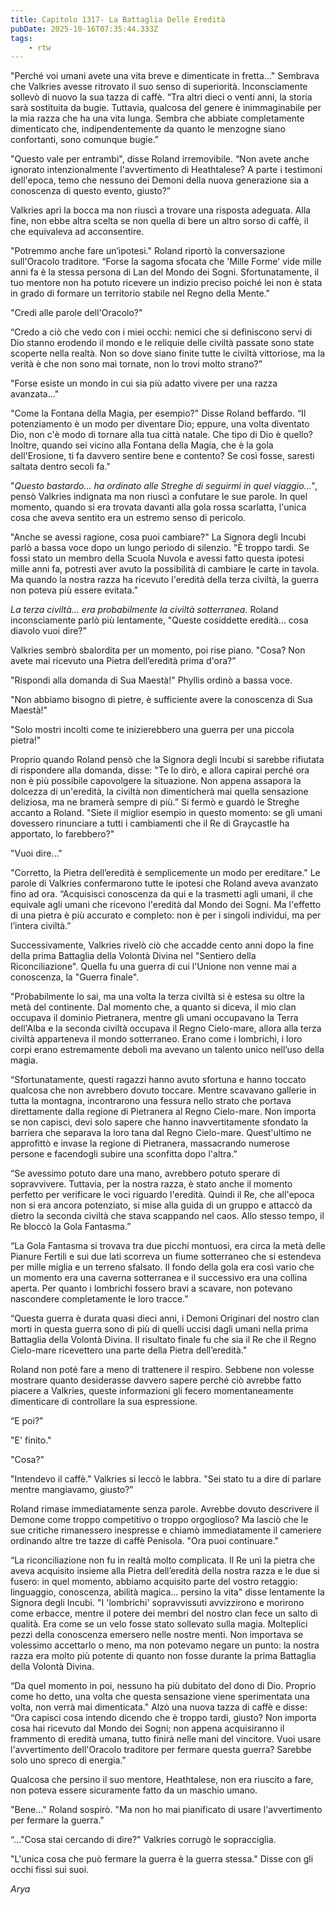 ```yaml
---
title: Capitolo 1317- La Battaglia Delle Eredità
pubDate: 2025-10-16T07:35:44.333Z
tags:
    - rtw
---
```



"Perché voi umani avete una vita breve e dimenticate in fretta..." Sembrava che Valkries avesse ritrovato il suo senso di superiorità. Inconsciamente sollevò di nuovo la sua tazza di caffè. “Tra altri dieci o venti anni, la storia sarà sostituita da bugie. Tuttavia, qualcosa del genere è inimmaginabile per la mia razza che ha una vita lunga. Sembra che abbiate completamente dimenticato che, indipendentemente da quanto le menzogne siano confortanti, sono comunque bugie.”


"Questo vale per entrambi", disse Roland irremovibile. “Non avete anche ignorato intenzionalmente l'avvertimento di Heathtalese? A parte i testimoni dell'epoca, temo che nessuno dei Demoni della nuova generazione sia a conoscenza di questo evento, giusto?”


Valkries aprì la bocca ma non riuscì a trovare una risposta adeguata. Alla fine, non ebbe altra scelta se non quella di bere un altro sorso di caffè, il che equivaleva ad acconsentire.


"Potremmo anche fare un’ipotesi." Roland riportò la conversazione sull'Oracolo traditore. “Forse la sagoma sfocata che 'Mille Forme' vide mille anni fa è la stessa persona di Lan del Mondo dei Sogni. Sfortunatamente, il tuo mentore non ha potuto ricevere un indizio preciso poiché lei non è stata in grado di formare un territorio stabile nel Regno della Mente."


"Credi alle parole dell'Oracolo?"


“Credo a ciò che vedo con i miei occhi: nemici che si definiscono servi di Dio stanno erodendo il mondo e le reliquie delle civiltà passate sono state scoperte nella realtà. Non so dove siano finite tutte le civiltà vittoriose, ma la verità è che non sono mai tornate, non lo trovi molto strano?”


"Forse esiste un mondo in cui sia più adatto vivere per una razza avanzata..."


"Come la Fontana della Magia, per esempio?" Disse Roland beffardo. “Il potenziamento è un modo per diventare Dio; eppure, una volta diventato Dio, non c'è modo di tornare alla tua città natale. Che tipo di Dio è quello? Inoltre, quando sei vicino alla Fontana della Magia, che è la gola dell'Erosione, ti fa davvero sentire bene e contento? Se così fosse, saresti saltata dentro secoli fa."






"<em>Questo bastardo... ha ordinato alle Streghe di seguirmi in quel viaggio..."</em>, pensò Valkries indignata ma non riuscì a confutare le sue parole. In quel momento, quando si era trovata davanti alla gola rossa scarlatta, l'unica cosa che aveva sentito era un estremo senso di pericolo.


"Anche se avessi ragione, cosa puoi cambiare?" La Signora degli Incubi parlò a bassa voce dopo un lungo periodo di silenzio. "È troppo tardi. Se fossi stato un membro della Scuola Nuvola e avessi fatto questa ipotesi mille anni fa, potresti aver avuto la possibilità di cambiare le carte in tavola. Ma quando la nostra razza ha ricevuto l'eredità della terza civiltà, la guerra non poteva più essere evitata.”






<em>La terza civiltà... era probabilmente la civiltà sotterranea. </em>Roland inconsciamente parlò più lentamente, "Queste cosiddette eredità... cosa diavolo vuoi dire?"






Valkries sembrò sbalordita per un momento, poi rise piano. "Cosa? Non avete mai ricevuto una Pietra dell’eredità prima d'ora?”


"Rispondi alla domanda di Sua Maestà!" Phyllis ordinò a bassa voce.


"Non abbiamo bisogno di pietre, è sufficiente avere la conoscenza di Sua Maestà!"


"Solo mostri incolti come te inizierebbero una guerra per una piccola pietra!"


Proprio quando Roland pensò che la Signora degli Incubi si sarebbe rifiutata di rispondere alla domanda, disse: "Te lo dirò, e allora capirai perché ora non è più possibile capovolgere la situazione. Non appena assapora la dolcezza di un'eredità, la civiltà non dimenticherà mai quella sensazione deliziosa, ma ne bramerà sempre di più.” Si fermò e guardò le Streghe accanto a Roland. "Siete il miglior esempio in questo momento: se gli umani dovessero rinunciare a tutti i cambiamenti che il Re di Graycastle ha apportato, lo farebbero?"


"Vuoi dire..."


"Corretto, la Pietra dell’eredità è semplicemente un modo per ereditare." Le parole di Valkries confermarono tutte le ipotesi che Roland aveva avanzato fino ad ora. “Acquisisci conoscenza da qui e la trasmetti agli umani, il che equivale agli umani che ricevono l'eredità dal Mondo dei Sogni. Ma l'effetto di una pietra è più accurato e completo: non è per i singoli individui, ma per l’intera civiltà.”






Successivamente, Valkries rivelò ciò che accadde cento anni dopo la fine della prima Battaglia della Volontà Divina nel "Sentiero della Riconciliazione". Quella fu una guerra di cui l'Unione non venne mai a conoscenza, la "Guerra finale".


"Probabilmente lo sai, ma una volta la terza civiltà si è estesa su oltre la metà del continente. Dal momento che, a quanto si diceva, il mio clan occupava il dominio Pietranera, mentre gli umani occupavano la Terra dell'Alba e la seconda civiltà occupava il Regno Cielo-mare, allora alla terza civiltà apparteneva il mondo sotterraneo. Erano come i lombrichi, i loro corpi erano estremamente deboli ma avevano un talento unico nell’uso della magia.


“Sfortunatamente, questi ragazzi hanno avuto sfortuna e hanno toccato qualcosa che non avrebbero dovuto toccare. Mentre scavavano gallerie in tutta la montagna, incontrarono una fessura nello strato che portava direttamente dalla regione di Pietranera al Regno Cielo-mare. Non importa se non capisci, devi solo sapere che hanno inavvertitamente sfondato la barriera che separava la loro tana dal Regno Cielo-mare. Quest'ultimo ne approfittò e invase la regione di Pietranera, massacrando numerose persone e facendogli subire una sconfitta dopo l'altra.”


“Se avessimo potuto dare una mano, avrebbero potuto sperare di sopravvivere. Tuttavia, per la nostra razza, è stato anche il momento perfetto per verificare le voci riguardo l'eredità. Quindi il Re, che all'epoca non si era ancora potenziato, si mise alla guida di un gruppo e attaccò da dietro la seconda civiltà che stava scappando nel caos. Allo stesso tempo, il Re bloccò la Gola Fantasma.”


“La Gola Fantasma si trovava tra due picchi montuosi, era circa la metà delle Pianure Fertili e sui due lati scorreva un fiume sotterraneo che si estendeva per mille miglia e un terreno sfalsato. Il fondo della gola era così vario che un momento era una caverna sotterranea e il successivo era una collina aperta. Per quanto i lombrichi fossero bravi a scavare, non potevano nascondere completamente le loro tracce.”


“Questa guerra è durata quasi dieci anni, i Demoni Originari del nostro clan morti in questa guerra sono di più di quelli uccisi dagli umani nella prima Battaglia della Volontà Divina. Il risultato finale fu che sia il Re che il Regno Cielo-mare ricevettero una parte della Pietra dell’eredità."


Roland non poté fare a meno di trattenere il respiro. Sebbene non volesse mostrare quanto desiderasse davvero sapere perché ciò avrebbe fatto piacere a Valkries, queste informazioni gli fecero momentaneamente dimenticare di controllare la sua espressione.


“E poi?”


"E' finito."


"Cosa?"


"Intendevo il caffè." Valkries si leccò le labbra. "Sei stato tu a dire di parlare mentre mangiavamo, giusto?"


Roland rimase immediatamente senza parole. Avrebbe dovuto descrivere il Demone come troppo competitivo o troppo orgoglioso? Ma lasciò che le sue critiche rimanessero inespresse e chiamò immediatamente il cameriere ordinando altre tre tazze di caffè Penisola. "Ora puoi continuare."


“La riconciliazione non fu in realtà molto complicata. Il Re unì la pietra che aveva acquisito insieme alla Pietra dell’eredità della nostra razza e le due si fusero: in quel momento, abbiamo acquisito parte del vostro retaggio: linguaggio, conoscenza, abilità magica... persino la vita" disse lentamente la Signora degli Incubi. "I 'lombrichi' sopravvissuti avvizzirono e morirono come erbacce, mentre il potere dei membri del nostro clan fece un salto di qualità. Era come se un velo fosse stato sollevato sulla magia. Molteplici pezzi della conoscenza emersero nelle nostre menti. Non importava se volessimo accettarlo o meno, ma non potevamo negare un punto: la nostra razza era molto più potente di quanto non fosse durante la prima Battaglia della Volontà Divina.


“Da quel momento in poi, nessuno ha più dubitato del dono di Dio. Proprio come ho detto, una volta che questa sensazione viene sperimentata una volta, non verrà mai dimenticata." Alzò una nuova tazza di caffè e disse: “Ora capisci cosa intendo dicendo che è troppo tardi, giusto? Non importa cosa hai ricevuto dal Mondo dei Sogni; non appena acquisiranno il frammento di eredità umana, tutto finirà nelle mani del vincitore. Vuoi usare l'avvertimento dell'Oracolo traditore per fermare questa guerra? Sarebbe solo uno spreco di energia."


Qualcosa che persino il suo mentore, Heathtalese, non era riuscito a fare, non poteva essere sicuramente fatto da un maschio umano.


"Bene..." Roland sospirò. "Ma non ho mai pianificato di usare l'avvertimento per fermare la guerra."


“…"Cosa stai cercando di dire?" Valkries corrugò le sopracciglia.


"L'unica cosa che può fermare la guerra è la guerra stessa." Disse con gli occhi fissi sui suoi.






<em>Arya</em>




                                


                                



